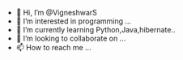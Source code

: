 - 👋 Hi, I’m @VigneshwarS
- 👀 I’m interested in programming ...
- 🌱 I’m currently learning Python,Java,hibernate..
- 💞️ I’m looking to collaborate on ...
- 📫 How to reach me ...

<!---
VigneshwarSelvi/VigneshwarSelvi is a ✨ special ✨ repository because its `README.md` (this file) appears on your GitHub profile.
You can click the Preview link to take a look at your changes.
--->
